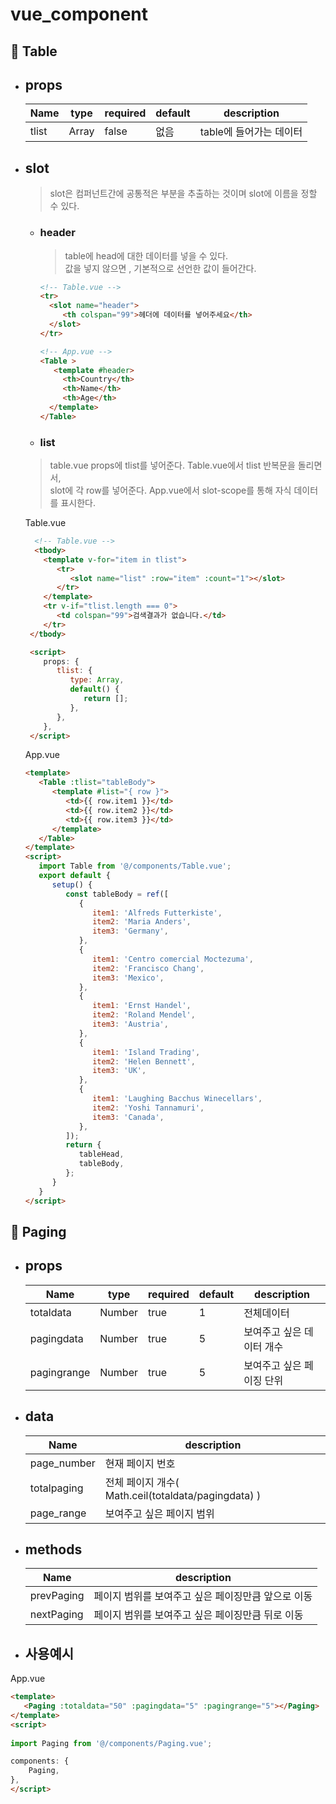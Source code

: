 # vue_component

## 🧤 Table
- ## props  
   |Name|type|required|default|description|
   |-----|-----|-----|-----|-----|
   |tlist|Array|false|없음|table에 들어가는 데이터| 
       
- ## slot  
  > slot은 컴퍼넌트간에 공통적은 부분을 추출하는 것이며 slot에 이름을 정할 수 있다.
  * ### **header**
    > table에 head에 대한 데이터를 넣을 수 있다.  
    값을 넣지 않으면 , 기본적으로 선언한 값이 들어간다.
    ```html
    <!-- Table.vue -->
    <tr>
      <slot name="header">
         <th colspan="99">헤더에 데이터를 넣어주세요</th>
      </slot>
    </tr>

    <!-- App.vue -->
    <Table >
       <template #header>
         <th>Country</th>
         <th>Name</th>
         <th>Age</th>
      </template>
    </Table>
    ```
  * ### **list**
   > table.vue props에 tlist를 넣어준다. Table.vue에서 tlist 반복문을 돌리면서,  
   slot에 각 row를 넣어준다. App.vue에서 slot-scope를 통해 자식 데이터를 표시한다.

  Table.vue 
  ```html script
    <!-- Table.vue -->
    <tbody>
      <template v-for="item in tlist">
         <tr>
            <slot name="list" :row="item" :count="1"></slot>
         </tr>
      </template>
      <tr v-if="tlist.length === 0">
         <td colspan="99">검색결과가 없습니다.</td>
      </tr>
   </tbody>

   <script>
      props: {
         tlist: {
            type: Array,
            default() {
               return [];
            },
         },
      },
   </script>
    ```

   App.vue 
   ```html script
   <template>
      <Table :tlist="tableBody">
         <template #list="{ row }">
            <td>{{ row.item1 }}</td>
            <td>{{ row.item2 }}</td>
            <td>{{ row.item3 }}</td>
         </template>
      </Table>
   </template>
   <script>
      import Table from '@/components/Table.vue';
      export default {
         setup() {
            const tableBody = ref([
               {
                  item1: 'Alfreds Futterkiste',
                  item2: 'Maria Anders',
                  item3: 'Germany',
               },
               {
                  item1: 'Centro comercial Moctezuma',
                  item2: 'Francisco Chang',
                  item3: 'Mexico',
               },
               {
                  item1: 'Ernst Handel',
                  item2: 'Roland Mendel',
                  item3: 'Austria',
               },
               {
                  item1: 'Island Trading',
                  item2: 'Helen Bennett',
                  item3: 'UK',
               },
               {
                  item1: 'Laughing Bacchus Winecellars',
                  item2: 'Yoshi Tannamuri',
                  item3: 'Canada',
               },
            ]);
            return {
               tableHead,
               tableBody,
            };
         }
      }
   </script>
    ```





## 🚓 Paging
- ## props  
   |Name|type|required|default|description|
   |---------|------|----|-|------|
   |totaldata|Number|true|1|전체데이터|
   |pagingdata|Number|true|5|보여주고 싶은 데이터 개수|
   |pagingrange|Number|true|5|보여주고 싶은 페이징 단위| 

- ## data     
   |Name|description|
   |-----------|------|
   |page_number|현재 페이지 번호|
   |totalpaging|전체 페이지 개수( Math.ceil(totaldata/pagingdata) )|
   |page_range|보여주고 싶은 페이지 범위|

- ## methods  
   |Name|description|
   |-----------|------|
   |prevPaging|페이지 범위를 보여주고 싶은 페이징만큼 앞으로 이동|
   |nextPaging|페이지 범위를 보여주고 싶은 페이징만큼 뒤로 이동|


- ## 사용예시
App.vue
```html script
<template>
   <Paging :totaldata="50" :pagingdata="5" :pagingrange="5"></Paging>
</template>   
<script>
   
import Paging from '@/components/Paging.vue';

components: {
	Paging,
},
</script>
```